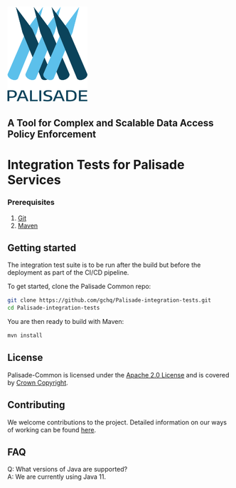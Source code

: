 <!---
Copyright 2018-2021 Crown Copyright

Licensed under the Apache License, Version 2.0 (the "License");
you may not use this file except in compliance with the License.
You may obtain a copy of the License at

  http://www.apache.org/licenses/LICENSE-2.0

Unless required by applicable law or agreed to in writing, software
distributed under the License is distributed on an "AS IS" BASIS,
WITHOUT WARRANTIES OR CONDITIONS OF ANY KIND, either express or implied.
See the License for the specific language governing permissions and
limitations under the License.
--->
# <img src="logos/logo.svg" width="180">

## A Tool for Complex and Scalable Data Access Policy Enforcement

# Integration Tests for Palisade Services

### Prerequisites
1. [Git](https://git-scm.com/)
2. [Maven](https://maven.apache.org/)

## Getting started
The integration test suite is to be run after the build but before the deployment as part of the CI/CD pipeline.

To get started, clone the Palisade Common repo:

```bash
git clone https://github.com/gchq/Palisade-integration-tests.git
cd Palisade-integration-tests
```

You are then ready to build with Maven:
```bash
mvn install
```

## License
Palisade-Common is licensed under the [Apache 2.0 License](https://www.apache.org/licenses/LICENSE-2.0) and is covered by [Crown Copyright](https://www.nationalarchives.gov.uk/information-management/re-using-public-sector-information/copyright-and-re-use/crown-copyright/).


## Contributing
We welcome contributions to the project. Detailed information on our ways of working can be found [here](https://gchq.github.io/Palisade/doc/other/ways_of_working.html).


## FAQ
Q: What versions of Java are supported?  
A: We are currently using Java 11.

